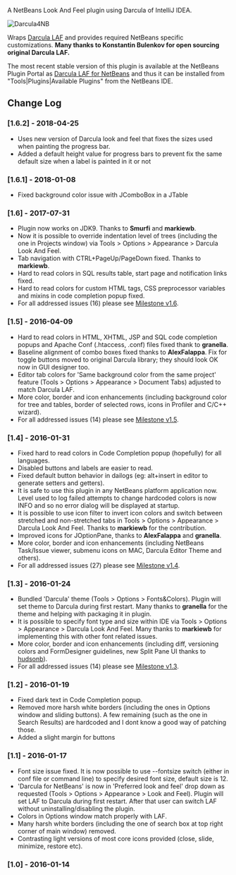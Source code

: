 A NetBeans Look And Feel plugin using Darcula of IntelliJ IDEA.

![Darcula4NB](/../screenshots/screenshots/v1.4.png?raw=true "Darcula4NB")

Wraps [Darcula LAF](https://github.com/bulenkov/Darcula) and provides required NetBeans specific customizations. **Many thanks to Konstantin Bulenkov for open sourcing original Darcula LAF.**

The most recent stable version of this plugin is available at the NetBeans Plugin Portal as [Darcula LAF for NetBeans](http://plugins.netbeans.org/plugin/62424/darcula-laf-for-netbeans) and thus it can be installed from "Tools|Plugins|Available Plugins" from the NetBeans IDE.

## Change Log

### [1.6.2] - 2018-04-25
 - Uses new version of Darcula look and feel that fixes the sizes used when painting the progress bar.
 - Added a default height value for progress bars to prevent fix the same default size when a label is painted in it or not

### [1.6.1] - 2018-01-08 
 - Fixed background color issue with JComboBox in a JTable

### [1.6] - 2017-07-31
 - Plugin now works on JDK9. Thanks to **Smurfi** and **markiewb**.
 - Now it is possible to override indentation level of trees (including the one in Projects window) via Tools > Options > Appearance > Darcula Look And Feel.
 - Tab navigation with CTRL+PageUp/PageDown fixed.  Thanks to **markiewb**.
 - Hard to read colors in SQL results table, start page and notification links fixed.
 - Hard to read colors for custom HTML tags, CSS preprocessor variables and mixins in code completion popup fixed.
 - For all addressed issues (16) please see [Milestone v1.6](https://github.com/Revivius/nb-darcula/issues?q=milestone%3Av1.6+is%3Aclosed).

### [1.5] - 2016-04-09
 - Hard to read colors in HTML, XHTML, JSP and SQL code completion popups and Apache Conf (.htaccess, .conf) files fixed thank to **granella**.
 - Baseline alignment of combo boxes fixed thanks to **AlexFalappa**. Fix for toggle buttons moved to original Darcula library; they should look OK now in GUI designer too.
 - Editor tab colors for 'Same background color from the same project' feature (Tools > Options > Appearance > Document Tabs) adjusted to match Darcula LAF.
 - More color, border and icon enhancements (including background color for tree and tables, border of selected rows, icons in Profiler and C/C++ wizard).
 - For all addressed issues (14) please see [Milestone v1.5](https://github.com/Revivius/nb-darcula/issues?q=milestone%3Av1.5+is%3Aclosed).

### [1.4] - 2016-01-31
 - Fixed hard to read colors in Code Completion popup (hopefully) for all languages.
 - Disabled buttons and labels are easier to read.
 - Fixed default button behavior in dailogs (eg: alt+insert in editor to generate setters and getters).
 - It is safe to use this plugin in any NetBeans platform application now. Level used to log failed attempts to change hardcoded colors is now INFO and so no error dialog will be displayed at startup.
 - It is possible to use icon filter to invert icon colors and switch between stretched and non-stretched tabs in Tools > Options > Appearance > Darcula Look And Feel.  Thanks to **markiewb** for the contribution.
 - Improved icons for JOptionPane, thanks to **AlexFalappa** and **granella**.
 - More color, border and icon enhancements (including NetBeans Task/Issue viewer, submenu icons on MAC, Darcula Editor Theme and others).
 - For all addressed issues (27) please see [Milestone v1.4](https://github.com/Revivius/nb-darcula/issues?q=milestone%3Av1.4+is%3Aclosed).

### [1.3] - 2016-01-24
 - Bundled 'Darcula' theme (Tools > Options > Fonts&Colors). Plugin will set theme to Darcula during first restart. Many thanks to **granella** for the theme and helping with packaging it in plugin.
 - It is possible to specify font type and size within IDE via Tools > Options > Appearance > Darcula Look And Feel. Many thanks to **markiewb** for implementing this with other font related issues.
 - More color, border and icon enhancements (including diff, versioning colors and FormDesigner guidelines, new Split Pane UI thanks to [hudsonb](https://github.com/bulenkov/Darcula/pull/5)).
 - For all addressed issues (14) please see [Milestone v1.3](https://github.com/Revivius/nb-darcula/issues?q=milestone%3Av1.3+is%3Aclosed).

### [1.2] - 2016-01-19
 - Fixed dark text in Code Completion popup.
 - Removed more harsh white borders (including the ones in Options window and sliding buttons). A few remaining (such as the one in Search Results) are hardcoded and I dont know a good way of patching those.
 - Added a slight margin for buttons

### [1.1] - 2016-01-17
- Font size issue fixed. It is now possible to use --fontsize switch (either in conf file or command line) to specify desired font size, default size is 12.
- 'Darcula for NetBeans' is now in 'Preferred look and feel' drop down as requested (Tools > Options > Appearance > Look and Feel). Plugin will set LAF to Darcula during first restart. After that user can switch LAF without uninstalling/disabling the plugin.
- Colors in Options window match properly with LAF.
- Many harsh white borders (including the one of search box at top right corner of main window) removed.
- Contrasting light versions of most core icons provided (close, slide, minimize, restore etc).

### [1.0] - 2016-01-14
    
